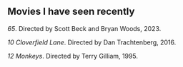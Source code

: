 ## Movies I have seen recently

*65*. Directed by Scott Beck and Bryan Woods, 2023.

*10 Cloverfield Lane*. Directed by Dan Trachtenberg, 2016.

*12 Monkeys*. Directed by Terry Gilliam, 1995.

